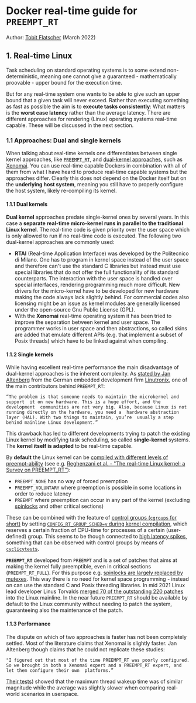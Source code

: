 # Docker real-time guide for `PREEMPT_RT`

Author: [Tobit Flatscher](https://github.com/2b-t) (March 2022)



## 1. Real-time Linux

Task scheduling on standard operating systems is to some extend non-deterministic, meaning one cannot give a guaranteed - mathematically proovable - upper bound for the execution time.

But for any real-time system one wants to be able to give such an upper bound that a given task will never exceed. Rather than executing something as fast as possible the aim is to **execute tasks consistently**: What matters is the **worst case latency** rather than the average latency. There are different approaches for rendering (Linux) operating systems real-time capable. These will be discussed in the next section.

### 1.1 Approaches: Dual and single kernels

When talking about real-time kernels one differentiates between single kernel approaches, like [`PREEMPT_RT`](https://wiki.linuxfoundation.org/realtime/start), and [dual-kernel approaches](https://linuxgizmos.com/real-time-linux-explained/), such as [Xenomai](https://en.wikipedia.org/wiki/Xenomai). You can use real-time capable Dockers in combination with all of them from what I have heard to produce  real-time capable systems but the approaches differ. Clearly this does not depend on the Docker itself but on the **underlying host system**, meaning you still have to properly configure the host system, likely re-compiling its kernel.

#### 1.1.1 Dual kernels

**Dual kernel** approaches predate single-kernel ones by several years. In this case a **separate real-time micro-kernel runs in parallel to the traditional Linux kernel**. The real-time code is given priority over the user space which is only allowed to run if no real-time code is executed. The following two dual-kernel approaches are commonly used:

- **RTAI** (Real-time Application Interface) was developed by the Politecnico di Milano. One has to program in kernel space instead of the user space and therefore can't use the standard C libraries but instead must use special libraries that do not offer the full functionality of its standard counterparts. The interaction with the user space is handled over special interfaces, rendering programming much more difficult. New drivers for the micro-kernel have to be developed for new hardware making the code always lack slightly behind. For commercial codes also licensing might be an issue as kernel modules are generally licensed under the open-source Gnu Public License (GPL).
- With the **Xenomai** real-time operating system it has been tried to improve the separation between kernel and user space. The programmer works in user space and then abstractions, so called skins are added that emulate different APIs (e.g. that implement a subset of Posix threads) which have to be linked against when compiling.

#### 1.1.2 Single kernels

While having excellent real-time performance the main disadvantage of dual-kernel approaches is the inherent complexity. As [stated by Jan Altenberg](https://www.youtube.com/watch?v=BKkX9WASfpI) from the German embedded development firm [Linutronix](https://linutronix.de/), one of the main contributors behind `PREEMPT_RT`:

```
“The problem is that someone needs to maintain the microkernel and support  it on new hardware. This is a huge effort, and the development  communities are not very big. Also, because Linux is not running directly on the hardware, you need a  hardware abstraction layer (HAL). With two things to maintain, you’re  usually a step behind mainline Linux development.”
```

This drawback has led to different developments trying to patch the existing Linux kernel by modifying task scheduling, so called **single-kernel** systems. The **kernel itself is adapted** to be real-time capable.

By **default** the Linux kernel can be [compiled with different levels of preempt-ability](https://help.ubuntu.com/lts/installation-guide/amd64/install.en.pdf#page=98) (see e.g. [Reghenzani et al. - "The real-time Linux kernel: a Survey on PREEMPT_RT"](https://re.public.polimi.it/retrieve/handle/11311/1076057/344112/paper.pdf#page=8)):

- `PREEMPT_NONE` has no way of forced preemption
- `PREEMPT_VOLUNTARY` where preemption is possible in some locations in order to reduce latency
- `PREEMPT` where preemption can occur in any part of the kernel (excluding [spinlocks](https://en.wikipedia.org/wiki/Spinlock) and other critical sections)

These can be combined with the feature of [control groups (`cgroups` for short)](https://man7.org/linux/man-pages/man7/cgroups.7.html) by setting [`CONFIG_RT_GROUP_SCHED=y` during kernel compilation](https://stackoverflow.com/a/56189862/9938686), which reserves a certain fraction of CPU-time for processes of a certain (user-defined) group. This seems to be though connected to [high latency spikes](https://access.redhat.com/documentation/en-us/red_hat_enterprise_linux_for_real_time/8/html-single/optimizing_rhel_8_for_real_time_for_low_latency_operation/index#further_considerations), something that can be observed with control groups by means of [`cyclicytest`s](https://wiki.linuxfoundation.org/realtime/documentation/howto/tools/cyclictest/start).

**`PREEMPT_RT`** developed from `PREEMPT` and is a set of patches that aims at making the kernel fully preemptible, even in critical sections (`PREEMPT_RT_FULL`). For this purpose e.g. [spinlocks are largely replaced by mutexes](https://wiki.linuxfoundation.org/realtime/documentation/technical_details/sleeping_spinlocks). This way there is no need for kernel space programming - instead on can use the standard C and Posix threading libraries. In mid 2021 Linux lead developer Linus Torvalds [merged 70 of the outstanding 220 patches](https://linutronix.de/news/The-PREEMPT_RT-Locking-Code-Is-Merged-For-Linux-5.15) into the Linux mainline. In the near future `PREEMPT_RT` should be available by default to the Linux community without needing to patch the system, guaranteeing also the maintenance of the patch.

#### 1.1.3 Performance

The dispute on which of two approaches is faster has not been completely settled. Most of the literature claims that Xenomai is slightly faster. Jan Altenberg though claims that he could not replicate these studies:

```
"I figured out that most of the time PREEMPT_RT was poorly configured. So we brought in both a Xenomai expert and a PREEMPT_RT expert, and let them configure their own  platforms.”
```

[Their tests](https://www.youtube.com/watch?v=BKkX9WASfpI)) showed that the maximum thread wakeup time was of similar magnitude while the average was slightly slower when comparing real-world scenarios in userspace.
